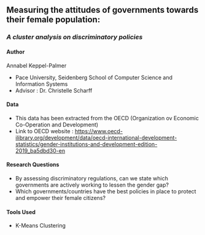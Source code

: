 ## **Measuring the attitudes of governments towards their female population:**

### *A cluster analysis on discriminatory policies*

#### Author
Annabel Keppel-Palmer
- Pace University, Seidenberg School of Computer Science and Information Systems
- Advisor : Dr. Christelle Scharff 


#### Data
- This data has been extracted from the OECD (Organization ov Economic Co-Operation and Development)
- Link to OECD website : https://www.oecd-ilibrary.org/development/data/oecd-international-development-statistics/gender-institutions-and-development-edition-2019_ba5dbd30-en

#### Research Questions
- By assessing discriminatory regulations, can we state which governments are actively working to lessen the gender gap?
- Which governments/countries have the best policies in place to protect and     empower their female citizens?

#### Tools Used
- K-Means Clustering
